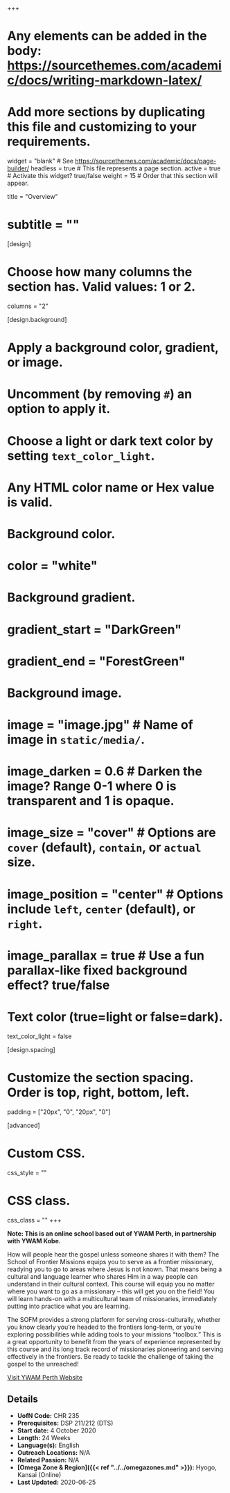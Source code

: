 +++
# Any elements can be added in the body: https://sourcethemes.com/academic/docs/writing-markdown-latex/
# Add more sections by duplicating this file and customizing to your requirements.

widget = "blank"  # See https://sourcethemes.com/academic/docs/page-builder/
headless = true  # This file represents a page section.
active = true  # Activate this widget? true/false
weight = 15  # Order that this section will appear.

title = "Overview"
# subtitle = ""

[design]
  # Choose how many columns the section has. Valid values: 1 or 2.
  columns = "2"

[design.background]
  # Apply a background color, gradient, or image.
  #   Uncomment (by removing `#`) an option to apply it.
  #   Choose a light or dark text color by setting `text_color_light`.
  #   Any HTML color name or Hex value is valid.

  # Background color.
  # color = "white"

  # Background gradient.
  # gradient_start = "DarkGreen"
  # gradient_end = "ForestGreen"

  # Background image.
  # image = "image.jpg"  # Name of image in `static/media/`.
  # image_darken = 0.6  # Darken the image? Range 0-1 where 0 is transparent and 1 is opaque.
  # image_size = "cover"  #  Options are `cover` (default), `contain`, or `actual` size.
  # image_position = "center"  # Options include `left`, `center` (default), or `right`.
  # image_parallax = true  # Use a fun parallax-like fixed background effect? true/false

  # Text color (true=light or false=dark).
  text_color_light = false

[design.spacing]
  # Customize the section spacing. Order is top, right, bottom, left.
  padding = ["20px", "0", "20px", "0"]

[advanced]
 # Custom CSS.
 css_style = ""

 # CSS class.
 css_class = ""
+++

**Note: This is an online school based out of YWAM Perth, in partnership with YWAM Kobe.**

How will people hear the gospel unless someone shares it with them? The School of Frontier Missions equips you to serve as a frontier missionary, readying you to go to areas where Jesus is not known. That means being a cultural and language learner who shares Him in a way people can understand in their cultural context. This course will equip you no matter where you want to go as a missionary – this will get you on the field! You will learn hands-on with a multicultural team of missionaries, immediately putting into practice what you are learning.

The SOFM provides a strong platform for serving cross-culturally, whether you know clearly you’re headed to the frontiers long-term, or you’re exploring possibilities while adding tools to your missions “toolbox.” This is a great opportunity to benefit from the years of experience represented by this course and its long track record of missionaries pioneering and serving effectively in the frontiers. Be ready to tackle the challenge of taking the gospel to the unreached!

[Visit YWAM Perth Website](https://www.ywamperth.org.au/further-accredited-training/school-of-frontier-missions)

## Details

* **UofN Code:** CHR 235
* **Prerequisites:** DSP 211/212 (DTS)
* **Start date:** 4 October 2020
* **Length:** 24 Weeks
* **Language(s):** English
* **Outreach Locations:** N/A
* **Related Passion:** N/A
* **[Omega Zone & Region]({{< ref "../../omegazones.md" >}}):** Hyogo, Kansai (Online)
* **Last Updated:** 2020-06-25
